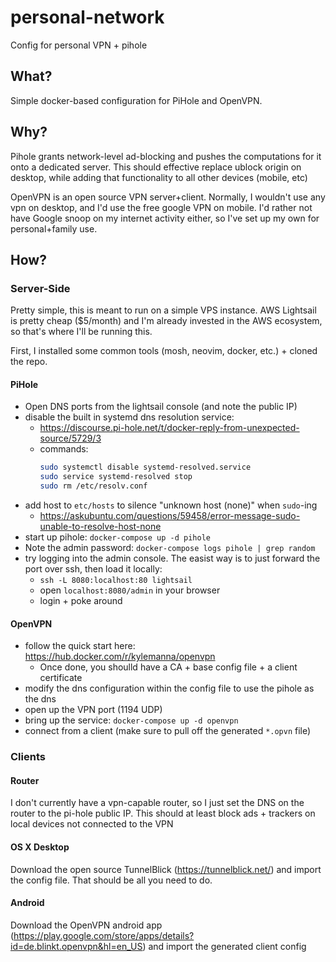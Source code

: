 # personal-network
Config for personal VPN + pihole

## What?

Simple docker-based configuration for PiHole and OpenVPN.

## Why?

Pihole grants network-level ad-blocking and pushes the computations for it onto a dedicated server. This should effective replace ublock origin on desktop, while adding that functionality to all other devices (mobile, etc)

OpenVPN is an open source VPN server+client. Normally, I wouldn't use any vpn on desktop, and I'd use the free google VPN on mobile. I'd rather not have Google snoop on my internet activity either, so I've set up my own for personal+family use.

## How?

### Server-Side

Pretty simple, this is meant to run on a simple VPS instance. AWS Lightsail is pretty cheap ($5/month) and I'm already invested in the AWS ecosystem, so that's where I'll be running this.

First, I installed some common tools (mosh, neovim, docker, etc.) + cloned the repo.

#### PiHole

* Open DNS ports from the lightsail console (and note the public IP)
* disable the built in systemd dns resolution service:
  - https://discourse.pi-hole.net/t/docker-reply-from-unexpected-source/5729/3
  - commands:
    ```bash
    sudo systemctl disable systemd-resolved.service
    sudo service systemd-resolved stop
    sudo rm /etc/resolv.conf
    ```
* add host to `etc/hosts` to silence "unknown host (none)" when `sudo`-ing
  - https://askubuntu.com/questions/59458/error-message-sudo-unable-to-resolve-host-none
* start up pihole: `docker-compose up -d pihole`
* Note the admin password: `docker-compose logs pihole | grep random`
* try logging into the admin console. The easist way is to just forward the port over ssh, then load it locally:
  - `ssh -L 8080:localhost:80 lightsail`
  - open `localhost:8080/admin` in your browser
  - login + poke around

#### OpenVPN

* follow the quick start here: https://hub.docker.com/r/kylemanna/openvpn
  - Once done, you shoulld have a CA + base config file + a client certificate
* modify the dns configuration within the config file to use the pihole as the dns
* open up the VPN port (1194 UDP)
* bring up the service: `docker-compose up -d openvpn`
* connect from a client (make sure to pull off the generated `*.opvn` file)

### Clients

#### Router

I don't currently have a vpn-capable router, so I just set the DNS on the router to the pi-hole public IP. This should at least block ads + trackers on local devices not connected to the VPN

#### OS X Desktop

Download the open source TunnelBlick (https://tunnelblick.net/) and import the config file. That should be all you need to do.

#### Android

Download the OpenVPN android app (https://play.google.com/store/apps/details?id=de.blinkt.openvpn&hl=en_US) and import the generated client config
